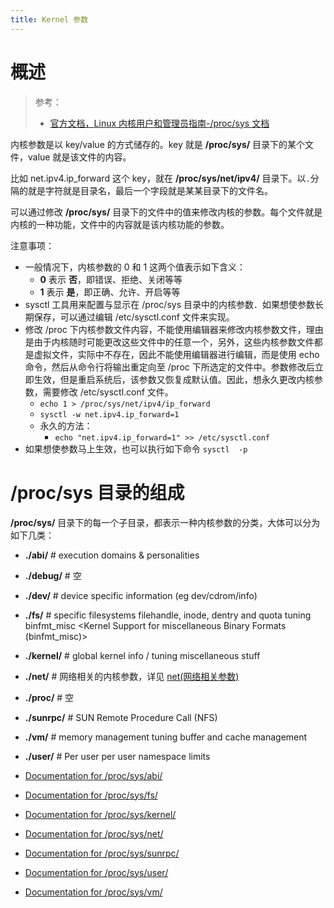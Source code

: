 ```yaml
---
title: Kernel 参数
---
```


# 概述

> 参考：
>
> - [官方文档，Linux 内核用户和管理员指南-/proc/sys 文档](https://www.kernel.org/doc/html/latest/admin-guide/sysctl/index.html)

内核参数是以 key/value 的方式储存的。key 就是 **/proc/sys/** 目录下的某个文件，value 就是该文件的内容。

比如 net.ipv4.ip_forward 这个 key，就在 **/proc/sys/net/ipv4/** 目录下。以`.`分隔的就是字符就是目录名，最后一个字段就是某某目录下的文件名。

可以通过修改 **/proc/sys/** 目录下的文件中的值来修改内核的参数。每个文件就是内核的一种功能，文件中的内容就是该内核功能的参数。

注意事项：

- 一般情况下，内核参数的 0 和 1 这两个值表示如下含义：
  - **0** 表示 **否**，即错误、拒绝、关闭等等
  - **1** 表示 **是**，即正确、允许、开启等等
- sysctl 工具用来配置与显示在 /proc/sys 目录中的内核参数．如果想使参数长期保存，可以通过编辑 /etc/sysctl.conf 文件来实现。
- 修改 /proc 下内核参数文件内容，不能使用编辑器来修改内核参数文件，理由是由于内核随时可能更改这些文件中的任意一个，另外，这些内核参数文件都是虚拟文件，实际中不存在，因此不能使用编辑器进行编辑，而是使用 echo 命令，然后从命令行将输出重定向至 /proc 下所选定的文件中。参数修改后立即生效，但是重启系统后，该参数又恢复成默认值。因此，想永久更改内核参数，需要修改 /etc/sysctl.conf 文件。
  - `echo 1 > /proc/sys/net/ipv4/ip_forward`
  - `sysctl -w net.ipv4.ip_forward=1`
  - 永久的方法：
    - `echo "net.ipv4.ip_forward=1" >> /etc/sysctl.conf`
- 如果想使参数马上生效，也可以执行如下命令 `sysctl  -p`

# /proc/sys 目录的组成

**/proc/sys/** 目录下的每一个子目录，都表示一种内核参数的分类，大体可以分为如下几类：

- **./abi/** # execution domains & personalities
- **./debug/** # 空
- **./dev/** # device specific information (eg dev/cdrom/info)
- **./fs/** # specific filesystems filehandle, inode, dentry and quota tuning binfmt_misc \<Kernel Support for miscellaneous Binary Formats (binfmt_misc)>
- **./kernel/** # global kernel info / tuning miscellaneous stuff
- **./net/** # 网络相关的内核参数，详见 [net(网络相关参数)](/docs/1.操作系统/2.Kernel/1.Linux%20Kernel/Kernel%20参数/net(网络相关参数)/net(网络相关参数).md)
- **./proc/** # 空
- **./sunrpc/** # SUN Remote Procedure Call (NFS)
- **./vm/** # memory management tuning buffer and cache management
- **./user/** # Per user per user namespace limits

- [Documentation for /proc/sys/abi/](https://www.kernel.org/doc/html/latest/admin-guide/sysctl/abi.html)
- [Documentation for /proc/sys/fs/](https://www.kernel.org/doc/html/latest/admin-guide/sysctl/fs.html)
- [Documentation for /proc/sys/kernel/](https://www.kernel.org/doc/html/latest/admin-guide/sysctl/kernel.html)
- [Documentation for /proc/sys/net/](https://www.kernel.org/doc/html/latest/admin-guide/sysctl/net.html)
- [Documentation for /proc/sys/sunrpc/](https://www.kernel.org/doc/html/latest/admin-guide/sysctl/sunrpc.html)
- [Documentation for /proc/sys/user/](https://www.kernel.org/doc/html/latest/admin-guide/sysctl/user.html)
- [Documentation for /proc/sys/vm/](https://www.kernel.org/doc/html/latest/admin-guide/sysctl/vm.html)